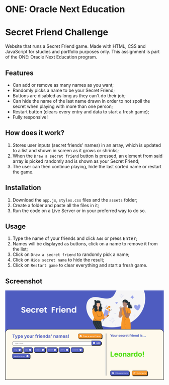 # ONE: Oracle Next Education

# Secret Friend Challenge

Website that runs a Secret Friend game. Made with HTML, CSS and JavaScript for studies and portfolio purposes only. This assignment is part of the ONE: Oracle Next Education program.

## Features

- Can add or remove as many names as you want;
- Randomly picks a name to be your Secret Friend;
- Buttons are disabled as long as they can't do their job;
- Can hide the name of the last name drawn in order to not spoil the secret when playing with more than one person;
- Restart button (clears every entry and data to start a fresh game);
- Fully responsive!

## How does it work?

1. Stores user inputs (secret friends' names) in an array, which is updated to a list and shown in screen as it grows or shrinks;
2. When the `Draw a secret friend` button is pressed, an element from said array is picked randomly and is shown as your Secret Friend;
3. The user can then continue playing, hide the last sorted name or restart the game.

## Installation

1. Download the `app.js`, `styles.css` files and the `assets` folder;
2. Create a folder and paste all the files in it;
3. Run the code on a Live Server or in your preferred way to do so.

## Usage

1. Type the name of your friends and click `Add` or press <kbd>Enter</kbd>;
2. Names will be displayed as buttons, click on a name to remove it from the list;
3. Click on `Draw a secret friend` to randomly pick a name;
4. Click on `Hide secret name` to hide the result;
5. Click on `Restart game` to clear everything and start a fresh game.

## Screenshot

![alt text](assets/screenshot.png)
